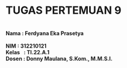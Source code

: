 # TUGAS PERTEMUAN 9

<br> **Nama   : Ferdyana Eka Prasetya**</br>
<br> **NIM    : 312210121**</br>
  **Kelas  : TI.22.A.1**</br>
  **Dosen  : Donny Maulana, S.Kom., M.M.S.I.**</br>
  


